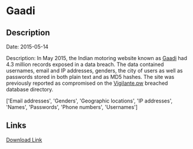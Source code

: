 # Gaadi

## Description

Date: 2015-05-14

Description:
In May 2015, the Indian motoring website known as <a href="https://www.gaadi.com/" target="_blank" rel="noopener">Gaadi</a> had 4.3 million records exposed in a data breach. The data contained usernames, email and IP addresses, genders, the city of users as well as passwords stored in both plain text and as MD5 hashes. The site was previously reported as compromised on the <a href="https://vigilante.pw/" target="_blank" rel="noopener">Vigilante.pw</a> breached database directory.


['Email addresses', 'Genders', 'Geographic locations', 'IP addresses', 'Names', 'Passwords', 'Phone numbers', 'Usernames']

## Links

[Download Link](https://link-to.net/1229997/534.3528377059678/dynamic/?r=aHR0cHM6Ly93d3cubWVkaWFmaXJlLmNvbS92aWV3L2lmb0JiWTc1TmFUa0dWVy9nYWFkaS5jb20vZmlsZQ==)